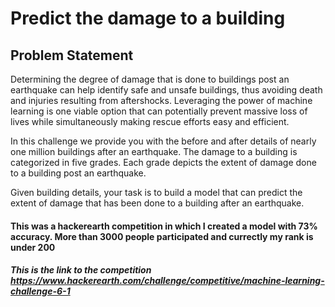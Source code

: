 # Predict the damage to a building

## Problem Statement
Determining the degree of damage that is done to buildings post an earthquake can help identify safe and unsafe buildings, thus avoiding death and injuries resulting from aftershocks.  Leveraging the power of machine learning is one viable option that can potentially prevent massive loss of lives while simultaneously making rescue efforts easy and efficient.

In this challenge we provide you with the before and after details of nearly one million buildings after an earthquake. The damage to a building is categorized in five grades. Each grade depicts the extent of damage done to a building post an earthquake.

Given building details, your task is to build a model that can predict the extent of damage that has been done to a building after an earthquake.

#### This was a hackerearth competition in which I created a model with 73% accuracy. More than 3000 people participated and currectly my rank is under 200

##### This is the link to the competition https://www.hackerearth.com/challenge/competitive/machine-learning-challenge-6-1
